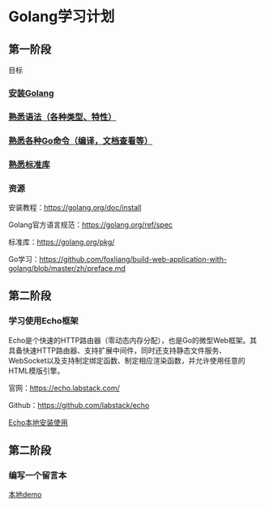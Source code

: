# Golang学习计划

## 第一阶段

目标

### [安装Golang](https://github.com/foxliang/build-web-application-with-golang/blob/master/zh/01.1.md)
### [熟悉语法（各种类型、特性）](https://github.com/foxliang/Blog/blob/master/Go/go%E8%AF%AD%E8%A8%80%E7%B1%BB%E5%9E%8B.md)
### [熟悉各种Go命令（编译，文档查看等）](https://github.com/foxliang/Blog/blob/master/Go/Go%20%E5%9F%BA%E6%9C%AC%E5%91%BD%E4%BB%A4.md)
### [熟悉标准库](https://studygolang.com/pkgdoc)
### 资源

安装教程：https://golang.org/doc/install

Golang官方语言规范：https://golang.org/ref/spec

标准库：https://golang.org/pkg/

Go学习：https://github.com/foxliang/build-web-application-with-golang/blob/master/zh/preface.md

## 第二阶段

### 学习使用Echo框架
Echo是个快速的HTTP路由器（零动态内存分配），也是Go的微型Web框架。其具备快速HTTP路由器、支持扩展中间件，同时还支持静态文件服务、WebSocket以及支持制定绑定函数、制定相应渲染函数，并允许使用任意的HTML模版引擎。

官网：https://echo.labstack.com/


Github：https://github.com/labstack/echo

[Echo本地安装使用](https://github.com/foxliang/Blog/blob/master/Go/Echo%E6%A1%86%E6%9E%B6%E6%9C%AC%E5%9C%B0%E5%AE%89%E8%A3%85%E4%BD%BF%E7%94%A8.md)

## 第二阶段

### 编写一个留言本

[本地demo](https://github.com/foxliang/Blog/blob/master/Go/Echo%E6%A1%86%E6%9E%B6%E6%9C%AC%E5%9C%B0%E5%AE%89%E8%A3%85%E4%BD%BF%E7%94%A8.md)

